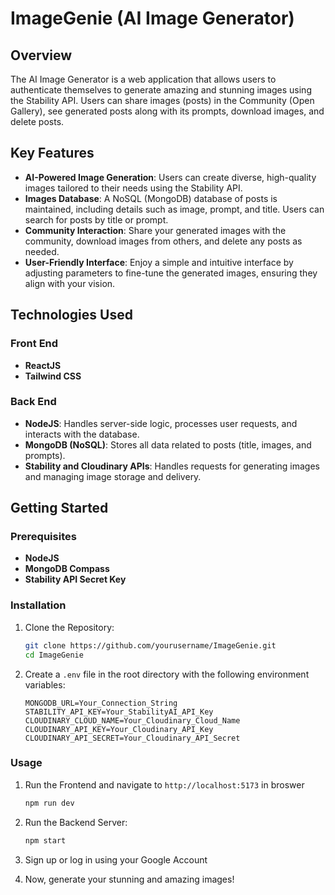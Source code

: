 # ImageGenie (AI Image Generator)

## Overview
The AI Image Generator is a web application that allows users to authenticate themselves to generate amazing and stunning images using the Stability API. Users can share images (posts) in the Community (Open Gallery), see generated posts along with its prompts, download images, and delete posts.

## Key Features
- **AI-Powered Image Generation**: Users can create diverse, high-quality images tailored to their needs using the Stability API.
- **Images Database**: A NoSQL (MongoDB) database of posts is maintained, including details such as image, prompt, and title. Users can search for posts by title or prompt.
- **Community Interaction**: Share your generated images with the community, download images from others, and delete any posts as needed.
- **User-Friendly Interface**: Enjoy a simple and intuitive interface by adjusting parameters to fine-tune the generated images, ensuring they align with your vision.

## Technologies Used

### Front End
- **ReactJS**
- **Tailwind CSS**

### Back End
- **NodeJS**: Handles server-side logic, processes user requests, and interacts with the database.
- **MongoDB (NoSQL)**: Stores all data related to posts (title, images, and prompts).
- **Stability and Cloudinary APIs**: Handles requests for generating images and managing image storage and delivery.

## Getting Started

### Prerequisites
- **NodeJS**
- **MongoDB Compass**
- **Stability API Secret Key**

### Installation

1. Clone the Repository:
   ```bash
   git clone https://github.com/yourusername/ImageGenie.git
   cd ImageGenie
2. Create a `.env` file in the root directory with the following environment variables:

   ```env
   MONGODB_URL=Your_Connection_String
   STABILITY_API_KEY=Your_StabilityAI_API_Key
   CLOUDINARY_CLOUD_NAME=Your_Cloudinary_Cloud_Name
   CLOUDINARY_API_KEY=Your_Cloudinary_API_Key
   CLOUDINARY_API_SECRET=Your_Cloudinary_API_Secret

### Usage

1. Run the Frontend and navigate to ` http://localhost:5173 ` in broswer
   
   ```bash
   npm run dev
2. Run the Backend Server:
   
   ```bash
   npm start
3. Sign up or log in using your Google Account
4. Now, generate your stunning and amazing images!

